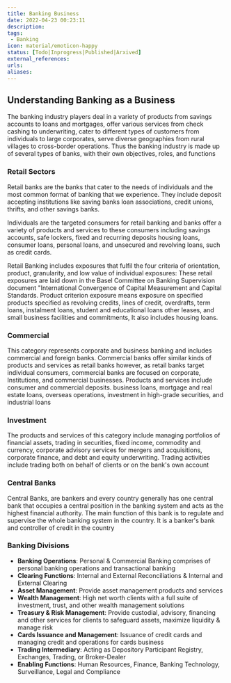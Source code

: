 ```yaml
---
title: Banking Business
date: 2022-04-23 00:23:11
description:
tags: 
 - Banking
icon: material/emoticon-happy
status: [Todo|Inprogress|Published|Arxived]
external_references: 
urls: 
aliases: 
---
```


##  Understanding Banking as a Business

The banking industry players deal in a variety of products from savings accounts to loans and mortgages, offer various services from check cashing to underwriting, cater to different types of customers from individuals to large corporates, serve diverse geographies from rural villages to cross-border operations. Thus the banking industry is made up of several types of banks, with their own objectives, roles, and functions

### Retail Sectors

Retail banks are the banks that cater to the needs of individuals and the most common format of banking that we experience. They include deposit accepting institutions like saving banks loan associations, credit unions, thrifts, and other savings banks.

Individuals are the targeted consumers for retail banking and banks offer a variety of products and services to these consumers including savings accounts, safe lockers, fixed and recurring deposits housing loans, consumer loans, personal loans, and unsecured and revolving loans, such as credit cards.

Retail Banking includes exposures that fulfil the four criteria of orientation, product, granularity, and low value of individual exposures: These retail exposures are laid down in the Basel Committee on Banking Supervision document "International Convergence of Capital Measurement and Capital Standards. Product criterion exposure means exposure on specified products specified as revolving credits, lines of credit, overdrafts, term loans, instalment loans, student and educational loans other leases, and small business facilities and commitments, It also includes housing loans.

### Commercial

This category represents corporate and business banking and includes commercial and foreign banks. Commercial banks offer similar kinds of products and services as retail banks however, as retail banks target individual consumers, commercial banks are focused on corporate, Institutions, and commercial businesses. Products and services include consumer and commercial deposits. business loans, mortgage and real estate loans, overseas operations, investment in high-grade securities, and industrial loans

### Investment

The products and services of this category include managing portfolios of financial assets, trading in securities, fixed income, commodity and currency, corporate advisory services for mergers and acquisitions, corporate finance, and debt and equity underwriting. Trading activities include trading both on behalf of clients or on the bank's own account

### Central Banks

Central Banks, are bankers and every country generally has one central bank that occupies a central position in the banking system and acts as the highest financial authority. The main function of this bank is to regulate and supervise the whole banking system in the country. It is a banker's bank and controller of credit in the country

### Banking Divisions

-   **Banking Operations**: Personal & Commercial Banking comprises of personal banking operations and transactional banking
-   **Clearing Functions**: Internal and External Reconciliations & Internal and External Clearing
-   **Asset Management**: Provide asset management products and services
-   **Wealth Management**: High net worth clients with a full suite of investment, trust, and other wealth management solutions
-   **Treasury & Risk Management**: Provide custodial, advisory, financing and other services for clients to safeguard assets, maximize liquidity & manage risk
-   **Cards Issuance and Management**: Issuance of credit cards and managing credit and operations for cards business
-   **Trading Intermediary**: Acting as Depository Participant Registry, Exchanges, Trading, or Broker-Dealer
-   **Enabling Functions**: Human Resources, Finance, Banking Technology, Surveillance, Legal and Compliance

